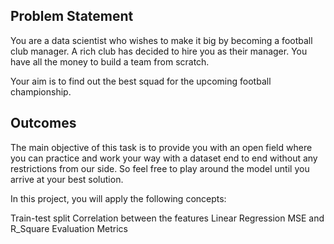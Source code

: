 ## Problem Statement

You are a data scientist who wishes to make it big by becoming a football club manager. A rich club has decided to hire you as their manager. 
You have all the money to build a team from scratch.

Your aim is to find out the best squad for the upcoming football championship.


## Outcomes

The main objective of this task is to provide you with an open field where you can practice and work your way with a dataset end to end without any restrictions from our side. So feel free to play around the model until you arrive at your best solution.

In this project, you will apply the following concepts:

Train-test split
Correlation between the features
Linear Regression
MSE and R_Square Evaluation Metrics
